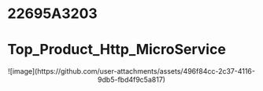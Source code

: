 # 22695A3203

# Top_Product_Http_MicroService
<center >![image](https://github.com/user-attachments/assets/496f84cc-2c37-4116-9db5-fbd4f9c5a817)
 </center>
